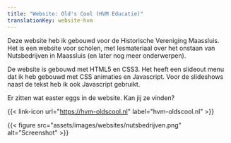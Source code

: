 ```yaml
---
title: "Website: Old's Cool (HVM Educatie)"
translationKey: website-hvm
---
```


Deze website heb ik gebouwd voor de Historische Vereniging Maassluis. Het is een website voor scholen, met lesmateriaal over het onstaan van Nutsbedrijven in Maassluis (en later nog meer onderwerpen).

De website is gebouwd met HTML5 en CSS3. Het heeft een slideout menu dat ik heb gebouwd met CSS animaties en Javascript. Voor de slideshows naast de tekst heb ik ook Javascript gebruikt.

Er zitten wat easter eggs in de website. Kan jij ze vinden?

{{< link-icon url="https://hvm-oldscool.nl" label="hvm-oldscool.nl" >}}

{{< figure src="assets/images/websites/nutsbedrijven.png" alt="Screenshot" >}}
